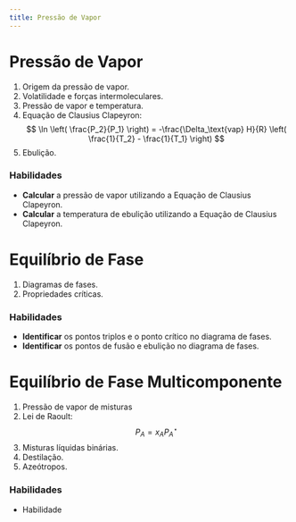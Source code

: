 ```yaml
---
title: Pressão de Vapor
---
```


# Pressão de Vapor

1. Origem da pressão de vapor.
2. Volatilidade e forças intermoleculares.
3. Pressão de vapor e temperatura.
4. Equação de Clausius Clapeyron:
   $$
   \ln \left( \frac{P_2}{P_1} \right) = -\frac{\Delta_\text{vap} H}{R} \left( \frac{1}{T_2} - \frac{1}{T_1} \right)
   $$
5. Ebulição.

### Habilidades

- **Calcular** a pressão de vapor utilizando a Equação de Clausius Clapeyron.
- **Calcular** a temperatura de ebulição utilizando a Equação de Clausius Clapeyron.

# Equilíbrio de Fase

1. Diagramas de fases.
2. Propriedades críticas.

### Habilidades

- **Identificar** os pontos triplos e o ponto crítico no diagrama de fases.
- **Identificar** os pontos de fusão e ebulição no diagrama de fases.

# Equilíbrio de Fase Multicomponente

1. Pressão de vapor de misturas
2. Lei de Raoult:
   $$
   P_A = x_A P_A^\star
   $$
3. Misturas líquidas binárias.
4. Destilação.
5. Azeótropos.

### Habilidades

- Habilidade